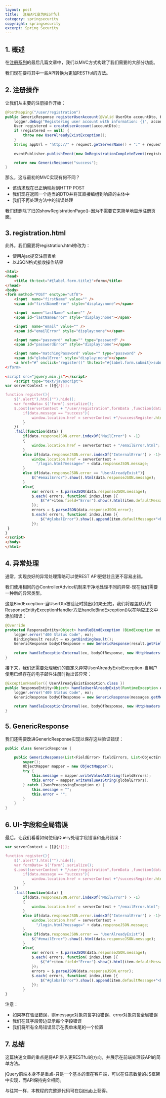 ```yaml
---
layout: post
title:  注册API变为RESTful
category: springsecurity
copyright: springsecurity
excerpt: Spring Security
---
```


## 1. 概述

在[注册系列](https://www.baeldung.com/spring-security-registration)的最后几篇文章中，我们以MVC方式构建了我们需要的大部分功能。

我们现在要将其中一些API转换为更加RESTful的方法。

## 2. 注册操作

让我们从主要的注册操作开始：

```java
@PostMapping("/user/registration")
public GenericResponse registerUserAccount(@Valid UserDto accountDto, HttpServletRequest request) {
    logger.debug("Registering user account with information: {}", accountDto);
    User registered = createUserAccount(accountDto);
    if (registered == null) {
        throw new UserAlreadyExistException();
    }
    String appUrl = "http://" + request.getServerName() + ":" + request.getServerPort() + request.getContextPath();
   
    eventPublisher.publishEvent(new OnRegistrationCompleteEvent(registered, request.getLocale(), appUrl));

    return new GenericResponse("success");
}
```

那么，这与最初的MVC实现有何不同？

-   该请求现在已正确映射到HTTP POST
-   我们现在返回一个适当的DTO并将其直接编组到响应的主体中
-   我们不再处理方法中的错误处理

我们还删除了旧的showRegistrationPage()–因为不需要它来简单地显示注册页面。

## 3. registration.html

此外，我们需要将registration.html修改为：

-   使用Ajax提交注册表单
-   以JSON格式接收操作结果

```html
<html>
<head>
    <title th:text="#{label.form.title}">form</title>
</head>
<body>
<form method="POST" enctype="utf8">
    <input  name="firstName" value="" />
    <span id="firstNameError" style="display:none"></span>

    <input  name="lastName" value="" />
    <span id="lastNameError" style="display:none"></span>

    <input  name="email" value="" />
    <span id="emailError" style="display:none"></span>

    <input name="password" value="" type="password" />
    <span id="passwordError" style="display:none"></span>

    <input name="matchingPassword" value="" type="password" />
    <span id="globalError" style="display:none"></span>
    <a href="#" onclick="register()" th:text="#{label.form.submit}>submit</a>
</form>     
 
<script src="jquery.min.js"></script>
    <script type="text/javascript">
var serverContext = [[@{/}]];

function register(){
    $(".alert").html("").hide();
    var formData= $('form').serialize();
    $.post(serverContext + "/user/registration",formData ,function(data){
        if(data.message == "success"){
            window.location.href = serverContext +"/successRegister.html";
        }
    })
    .fail(function(data) {
        if(data.responseJSON.error.indexOf("MailError") > -1)
        {
            window.location.href = serverContext + "/emailError.html";
        }
        else if(data.responseJSON.error.indexOf("InternalError") > -1){
            window.location.href = serverContext + 
              "/login.html?message=" + data.responseJSON.message;
        }
        else if(data.responseJSON.error == "UserAlreadyExist"){
            $("#emailError").show().html(data.responseJSON.message);
        }
        else{
            var errors = $.parseJSON(data.responseJSON.message);
            $.each( errors, function( index,item ){
                $("#"+item.field+"Error").show().html(item.defaultMessage);
            });
            errors = $.parseJSON(data.responseJSON.error);
            $.each( errors, function( index,item ){
                $("#globalError").show().append(item.defaultMessage+"<br>");
            });
 }
}
</script>
</body>
</html>
```

## 4. 异常处理

通常，实现良好的异常处理策略可以使REST API更健壮且更不容易出错。

我们使用相同的@ControllerAdvice机制来干净地处理不同的异常-现在我们需要一种新的异常类型。

这是BindException-当UserDto被验证时抛出(如果无效)。我们将覆盖默认的ResponseEntityExceptionHandler方法handleBindException()以在响应正文中添加错误：

```java
@Override
protected ResponseEntity<Object> handleBindException (BindException ex, HttpHeaders headers, HttpStatus status, WebRequest request) {
    logger.error("400 Status Code", ex);
    BindingResult result = ex.getBindingResult();
    GenericResponse bodyOfResponse = new GenericResponse(result.getFieldErrors(), result.getGlobalErrors());
    
    return handleExceptionInternal(ex, bodyOfResponse, new HttpHeaders(), HttpStatus.BAD_REQUEST, request);
}
```

接下来，我们还需要处理我们的自定义异常UserAlreadyExistException-当用户使用已经存在的电子邮件注册时抛出该异常：

```java
@ExceptionHandler({ UserAlreadyExistException.class })
public ResponseEntity<Object> handleUserAlreadyExist(RuntimeException ex, WebRequest request) {
    logger.error("409 Status Code", ex);
    GenericResponse bodyOfResponse = new GenericResponse(messages.getMessage("message.regError", null, request.getLocale()), "UserAlreadyExist");
    
    return handleExceptionInternal(ex, bodyOfResponse, new HttpHeaders(), HttpStatus.CONFLICT, request);
}
```

## 5. GenericResponse

我们还需要改进GenericResponse实现以保存这些验证错误：

```java
public class GenericResponse {

    public GenericResponse(List<FieldError> fieldErrors, List<ObjectError> globalErrors) {
        super();
        ObjectMapper mapper = new ObjectMapper();
        try {
            this.message = mapper.writeValueAsString(fieldErrors);
            this.error = mapper.writeValueAsString(globalErrors);
        } catch (JsonProcessingException e) {
            this.message = "";
            this.error = "";
        }
    }
}
```

## 6. UI-字段和全局错误

最后，让我们看看如何使用jQuery处理字段错误和全局错误：

```javascript
var serverContext = [[@{/}]];

function register(){
    $(".alert").html("").hide();
    var formData= $('form').serialize();
    $.post(serverContext + "/user/registration",formData ,function(data){
        if(data.message == "success"){
            window.location.href = serverContext +"/successRegister.html";
        }
    })
    .fail(function(data) {
        if(data.responseJSON.error.indexOf("MailError") > -1)
        {
            window.location.href = serverContext + "/emailError.html";
        }
        else if(data.responseJSON.error.indexOf("InternalError") > -1){
            window.location.href = serverContext + 
              "/login.html?message=" + data.responseJSON.message;
        }
        else if(data.responseJSON.error == "UserAlreadyExist"){
            $("#emailError").show().html(data.responseJSON.message);
        }
        else{
            var errors = $.parseJSON(data.responseJSON.message);
            $.each( errors, function( index,item ){
                $("#"+item.field+"Error").show().html(item.defaultMessage);
            });
            errors = $.parseJSON(data.responseJSON.error);
            $.each( errors, function( index,item ){
                $("#globalError").show().append(item.defaultMessage+"<br>");
            });
        }
}
```

注意：

-   如果存在验证错误，则message对象包含字段错误，error对象包含全局错误
-   我们在其字段旁边显示每个字段错误
-   我们将所有全局错误显示在表单末尾的一个位置

## 7. 总结

这篇快速文章的重点是将API带入更RESTful的方向，并展示在前端处理该API的简单方法。

jQuery前端本身不是重点-只是一个基本的潜在客户端，可以在任意数量的JS框架中实现，而API保持完全相同。

与往常一样，本教程的完整源代码可在[GitHub](https://github.com/tuyucheng7/taketoday-tutorial4j/tree/master/spring-security-modules)上获得。